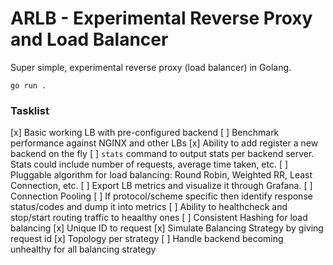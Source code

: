 ARLB - Experimental Reverse Proxy and Load Balancer
===


Super simple, experimental reverse proxy (load balancer) in Golang.


```
go run .
```

### Tasklist

 [x] Basic working LB with pre-configured backend
 [ ] Benchmark performance against NGINX and other LBs
 [x] Ability to add register a new backend on the fly
 [ ] `stats` command to output stats per backend server. Stats could include number of requests, average time taken, etc.
 [ ] Pluggable algorithm for load balancing: Round Robin, Weighted RR, Least Connection, etc.
 [ ] Export LB metrics and visualize it through Grafana.
 [ ] Connection Pooling
 [ ] If protocol/scheme specific then identify response status/codes and dump it into metrics
 [ ] Ability to healthcheck and stop/start routing traffic to heaalthy ones
 [ ] Consistent Hashing for load balancing
 [x] Unique ID to request
 [x] Simulate Balancing Strategy by giving request id
 [x] Topology per strategy
 [ ] Handle backend becoming unhealthy for all balancing strategy

